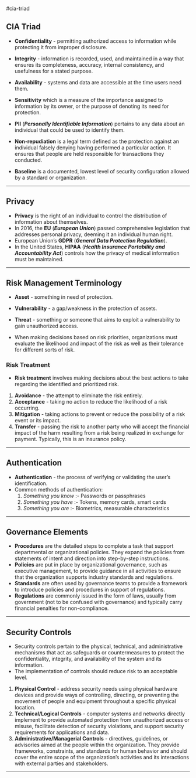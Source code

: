 

#cia-triad 
## CIA Triad

- **Confidentiality** - permitting authorized access to information while protecting it from improper disclosure.
- **Integrity** - information is recorded, used, and maintained in a way that ensures its completeness, accuracy, internal consistency, and usefulness for a stated purpose.
- **Availability** - systems and data are accessible at the time users need them.

- **Sensitivity** which is a measure of the importance assigned to information by its owner, or the purpose of denoting its need for protection.
- **PII** (***Personally Identifiable Information***) pertains to any data about an individual that could be used to identify them.
-  **Non-repudiation** is a legal term defined as the protection against an individual falsely denying having performed a particular action. It ensures that people are held responsible for transactions they conducted.
- **Baseline** is a documented, lowest level of security configuration allowed by a standard or organization.

---

## Privacy

- **Privacy** is the right of an individual to control the distribution of information about themselves.
- In 2016, the **EU** (***European Union***) passed comprehensive legislation that addresses personal privacy, deeming it an individual human right.
- European Union’s **GDPR** (***General Data Protection Regulation***).
- In the United States, **HIPAA** (***Health Insurance Portability and Accountability Act***) controls how the privacy of medical information must be maintained.

---

## Risk Management Terminology

- **Asset** - something in need of protection.
- **Vulnerability** - a gap/weakness in the protection of assets.
- **Threat** - something or someone that aims to exploit a vulnerability to gain unauthorized access.

- When making decisions based on risk priorities, organizations must evaluate the likelihood and impact of the risk as well as their tolerance for different sorts of risk.

### Risk Treatment

- **Risk treatment** involves making decisions about the best actions to take regarding the identified and prioritized risk.

1. **Avoidance** - the attempt to eliminate the risk entirely.
2. **Acceptance** - taking no action to reduce the likelihood of a risk occurring.
3. **Mitigation** - taking actions to prevent or reduce the possibility of a risk event or its impact.
4. **Transfer** - passing the risk to another party who will accept the financial impact of the harm resulting from a risk being realized in exchange for payment. Typically, this is an insurance policy.

---

## Authentication

- **Authentication** - the process of verifying or validating the user’s identification.
- Common methods of authentication:  
	1. *Something you know* :- Passwords or passphrases  
	2. *Something you have* :- Tokens, memory cards, smart cards
	3. *Something you are* :- Biometrics, measurable characteristics

---

## Governance Elements

- **Procedures** are the detailed steps to complete a task that support departmental or organizational policies. They expand the policies from statements of intent and direction into step-by-step instructions.
- **Policies** are put in place by organizational governance, such as executive management, to provide guidance in all activities to ensure that the organization supports industry standards and regulations. 
- **Standards** are often used by governance teams to provide a framework to introduce policies and procedures in support of regulations.  
- **Regulations** are commonly issued in the form of laws, usually from government (not to be confused with governance) and typically carry financial penalties for non-compliance.  

---

## Security Controls

- Security controls pertain to the physical, technical, and administrative mechanisms that act as safeguards or countermeasures to protect the confidentiality, integrity, and availability of the system and its information.
- The implementation of controls should reduce risk to an acceptable level.

1. **Physical Control** - address security needs using physical hardware devices and provide ways of controlling, directing, or preventing the movement of people and equipment throughout a specific physical location.
2. **Technical/Logical Controls** - computer systems and networks directly implement to provide automated protection from unauthorized access or misuse, facilitate detection of security violations, and support security requirements for applications and data.
3. **Administrative/Managerial Controls** - directives, guidelines, or advisories aimed at the people within the organization. They provide frameworks, constraints, and standards for human behavior and should cover the entire scope of the organization’s activities and its interactions with external parties and stakeholders.

---
